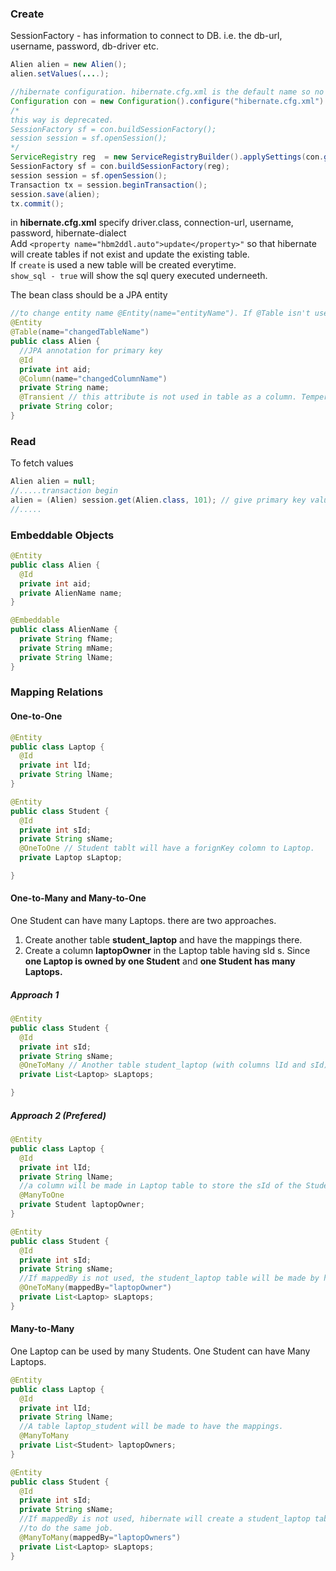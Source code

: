 ### Create
SessionFactory - has information to connect to DB. i.e. the db-url, username, password, db-driver etc.  
```java
Alien alien = new Alien();
alien.setValues(....);

//hibernate configuration. hibernate.cfg.xml is the default name so no need to specify it. 
Configuration con = new Configuration().configure("hibernate.cfg.xml").addAnnotatedClass(Alien.class);
/*
this way is deprecated.
SessionFactory sf = con.buildSessionFactory();
session session = sf.openSession();
*/
ServiceRegistry reg  = new ServiceRegistryBuilder().applySettings(con.getProperties()).buildServiceRegistry();
SessionFactory sf = con.buildSessionFactory(reg);
session session = sf.openSession();
Transaction tx = session.beginTransaction();
session.save(alien);
tx.commit();
```
in **hibernate.cfg.xml** specify driver.class, connection-url, username, password, hibernate-dialect  
Add ```<property name="hbm2ddl.auto">update</property>"``` so that hibernate will create tables if not exist and update the existing table.  
If ```create``` is used a new table will be created everytime.   
```show_sql - true``` will show the sql query executed underneeth.  

The bean class should be a JPA entity

```java
//to change entity name @Entity(name="entityName"). If @Table isn't used entityName is assigned to tableName
@Entity
@Table(name="changedTableName")
public class Alien {
  //JPA annotation for primary key 
  @Id
  private int aid;
  @Column(name="changedColumnName")
  private String name;
  @Transient // this attribute is not used in table as a column. Temperory data.
  private String color;
}
```

### Read

To fetch values
```java
Alien alien = null;
//.....transaction begin
alien = (Alien) session.get(Alien.class, 101); // give primary key value
//.....
```

###  Embeddable Objects
```java
@Entity
public class Alien {
  @Id
  private int aid;
  private AlienName name;
}

@Embeddable
public class AlienName {
  private String fName;
  private String mName;
  private String lName;
}
```

### Mapping Relations
#### One-to-One
```java
@Entity
public class Laptop {
  @Id
  private int lId;
  private String lName;
}

@Entity
public class Student {
  @Id
  private int sId;
  private String sName;
  @OneToOne // Student tablt will have a forignKey colomn to Laptop.
  private Laptop sLaptop;

}
```

#### One-to-Many and Many-to-One
One Student can have many Laptops. there are two approaches.  
1. Create another table **student_laptop** and have the mappings there.
2. Create a column **laptopOwner** in the Laptop table having sId s. Since **one Laptop is owned by one Student** and **one Student has many Laptops.**

##### Approach 1
```java
@Entity
public class Student {
  @Id
  private int sId;
  private String sName;
  @OneToMany // Another table student_laptop (with columns lId and sId) will be created.
  private List<Laptop> sLaptops;

}
```
##### Approach 2 (Prefered)
```java
@Entity
public class Laptop {
  @Id
  private int lId;
  private String lName;
  //a column will be made in Laptop table to store the sId of the Studends who are the laptop owners
  @ManyToOne 
  private Student laptopOwner;
}

@Entity
public class Student {
  @Id
  private int sId;
  private String sName;
  //If mappedBy is not used, the student_laptop table will be made by hibernate. So do this to prevent that.
  @OneToMany(mappedBy="laptopOwner")
  private List<Laptop> sLaptops;
}
```
#### Many-to-Many
One Laptop can be used by many Students. One Student can have Many Laptops.
```java
@Entity
public class Laptop {
  @Id
  private int lId;
  private String lName;
  //A table laptop_student will be made to have the mappings.
  @ManyToMany 
  private List<Student> laptopOwners;
}

@Entity
public class Student {
  @Id
  private int sId;
  private String sName;
  //If mappedBy is not used, hibernate will create a student_laptop table as well. We don't need two tables
  //to do the same job.
  @ManyToMany(mappedBy="laptopOwners")
  private List<Laptop> sLaptops;
}
```

